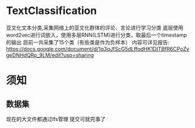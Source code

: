 # TextClassification
亚文化文本分类,采集网络上的亚文化群体的评论、言论进行学习分类 
底层使用word2vec进行词嵌入，使用多层RNN(LSTM)进行分类，取最后一个timestamp的输出
目前一共采集了15个类（有些类是作为负样本）
内容可详见报告:
https://docs.google.com/document/d/1q3qJfScG5dLffodHK1DITBfR6CPoZvgeDNHdQRp_9LM/edit?usp=sharing

# 须知
## 数据集
现在的大文件都通过lfs管理 提交可就完事了

